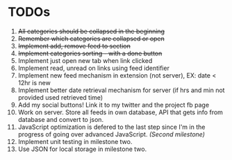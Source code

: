 TODOs
=====

1. <del>All categories should be collapsed in the beginning</del>
2. <del>Remember which categories are collapsed or open</del>
3. <del>Implement add, remove feed to section</del>
4. <del>Implement categories sorting - with a done button</del>
5. Implement just open new tab when link clicked
6. Implement read, unread on links using feed identifier
7. Implement new feed mechanism in extension (not server), EX: date < 12hr is new
8. Implement better date retrieval mechanism for server (if hrs and min not provided used retrieved time)
9. Add my social buttons! Link it to my twitter and the project fb page
10. Work on server. Store all feeds in own database, API that gets info from database and convert to json.
11. JavaScript optimization is defered to the last step since I'm in the progress of going over advanced JavaScript. _(Second milestone)_
12. Implement unit testing in milestone two.
13. Use JSON for local storage in milestone two.